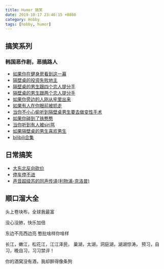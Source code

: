 ```yaml
---
title: Humor 搞笑
date: 2019-10-17 23:46:15 +0800
category: Hobby
tags: [hobby, humor]
---
```


## 搞笑系列


### 韩国恶作剧，恶搞路人

* [如果你在健身房看到这一幕](https://weibo.com/tv/v/I9WhCwes5?fid=1034:4423688754244671)
* [隔壁桌的投资失败地主](https://weibo.com/tv/v/IaPDu5cfI?fid=1034:4425816726031101)
* [隔壁桌的男生跟四个恋人提分手](https://weibo.com/tv/v/Ib88JsXzN?fid=1034:4426528243827606)
* [隔壁桌的男生跟两个恋人提分手](https://weibo.com/tv/v/IbTc4AzCP?fid=1034:4428336835837737)
* [如果你旁边的人刚从牢里出来](https://weibo.com/tv/v/Iao7WsC8h?fid=1034:4424759753040147)
* [如果有人在你眼前被抓走](https://weibo.com/tv/v/I8gqeihmm?fid=1034:4419696045570158)
* [当你不小心偷听到隔壁桌男生要去做变性手术](https://weibo.com/tv/v/I7Pvx7fRQ?fid=1034:4418660853584790)
* [如果你碰到了铁憨憨](https://weibo.com/tv/v/IaxyVaXGj?fid=1034:4425122430265047)
* [当你听到有人被siri骂](https://weibo.com/tv/v/IbJPuik3N?fid=1034:4427976700325519)
* [如果隔壁桌的男生喜欢男生](https://weibo.com/tv/v/I8K005XGe?fid=1034:4420833767027147)
* [bilibili合集](https://www.bilibili.com/video/av70599653)

## 日常搞笑

* [大东北反向砍价](http://n.miaopai.com/media/tL752yuOA5cwfGfPIWNOtLnO0j48cCH8.htm)
* [停车停不进](https://weibo.com/tv/v/I89Jtnmo4?fid=1034:4419440155289796)
* [声音超级苏的同声传译(利物浦-克洛普)](https://weibo.com/tv/v/I5dzviyh4?fid=1034:4412437236226796)


## 顺口溜大全

头上卷块布，全球我最富

没心没肺，快乐加倍

东边不亮西边亮 憨批啥样你啥样

长江，嫩江，松花江，江江泽民，
巢湖，太湖，洞庭湖，湖湖惊涛，
预习，自习，晚自习，习习禁评！

你的酒窝没有酒，我却醉得像条狗